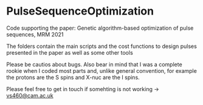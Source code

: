 # PulseSequenceOptimization

Code supporting the paper: Genetic algorithm-based optimization of pulse sequences, MRM 2021

The folders contain the main scripts and the cost functions to design pulses presented in the paper as well as some other tools

Please be cautios about bugs. Also bear in mind that I was a complete rookie when I coded most parts and, unlike general convention, for example the protons
are the S spins and X-nuc are the I spins. 

Please feel free to get in touch if somehting is not working -> vs460@cam.ac.uk
